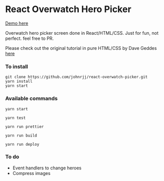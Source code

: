 # React Overwatch Hero Picker

[Demo here](http://react-overwatch-picker.surge.sh/)

Overwatch hero picker screen done in React/HTML/CSS. Just for fun, not perfect. feel free to PR.

Please check out the original tutorial in pure HTML/CSS by Dave Geddes [here](http://gedd.ski/build/overwatch-hero-picker/) 

### To install
```
git clone https://github.com/johnrjj/react-overwatch-picker.git
yarn install
yarn start
```

### Available commands
  `yarn start`
  
  `yarn test`
  
  `yarn run prettier`
  
  `yarn run build`
  
  `yarn run deploy`


### To do
- Event handlers to change heroes
- Compress images